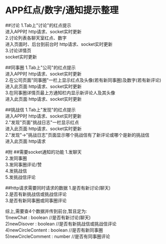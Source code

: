 # APP红点/数字/通知提示整理
##讨论
1.Tab上"讨论"的红点提示  
  进入APP时 http请求、socket实时更新  
2.讨论列表各聊天室红点、数字  
  进入页面时、后台到前台时 http请求、socket实时更新  
3.讨论详情页  
  socket实时更新  

##同事圈
1.Tab上"公司"的红点提示  
  进入APP时 http请求、socket实时更新  
2.在公司页面"同事圈"一栏上显示红点及头像(若有新同事圈)及数字(若有新评论)  
  进入此页面 http请求、socket实时更新  
3.在同事圈详情页最上方通知栏内显示新评论人及其头像  
  进入此页面 http请求、socket实时更新  

##挑战信
1.Tab上"发现"的红点提示  
  进入APP时 http请求、socket实时更新  
2."发现"页面"挑战日志"一栏显示红点  
  进入此页面 http请求、socket实时更新  
2."发现"->"挑战日志"页面显示哪个挑战信有了新评论或哪个是新的挑战信  
  进入此页面 http请求  

#附
##需要socket通知的功能
1.发聊天  
2.发同事圈  
3.发同事圈评论/赞  
4.发挑战信  
5.发挑战信评论  

##http请求需要同时请求的数据
1.是否有新讨论(聊天)  
2.是否有新挑战信或挑战信评论  
3.是否有新同事圈或同事圈评论  

综上,需要查4个数据并传到前台,暂且定为:  
1)newChat : boolean     //是否有新讨论(聊天)  
2)newDisover : boolean  //是否有新挑战信或挑战信评论  
4)newCircleContent : boolean //是否有新同事圈  
5)newCircleComment : number //是否有同事圈评论  